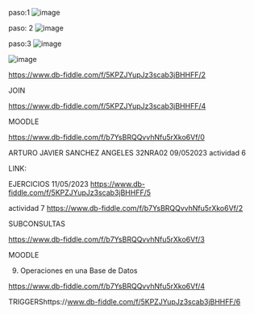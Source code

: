 paso:1
![image](https://user-images.githubusercontent.com/125502848/235226940-aeb8ec54-a15c-49f8-8f2e-d7e5f00bccfe.png)

paso: 2
![image](https://user-images.githubusercontent.com/125502848/235227693-8b7ce1d7-7117-49b9-95f5-320755ae700c.png)


paso:3
![image](https://user-images.githubusercontent.com/125502848/235238064-a64c8b56-0b1d-42d2-b4e1-7c93e29e7b73.png)



![image](https://user-images.githubusercontent.com/125502848/235237594-ec644ac8-6210-4530-bec1-24fcb42b1f48.png)


https://www.db-fiddle.com/f/5KPZJYupJz3scab3jBHHFF/2


JOIN

https://www.db-fiddle.com/f/5KPZJYupJz3scab3jBHHFF/4


MOODLE

https://www.db-fiddle.com/f/b7YsBRQQvvhNfu5rXko6Vf/0

ARTURO JAVIER SANCHEZ ANGELES
32NRA02
09/052023
actividad 6

LINK: 

EJERCICIOS 11/05/2023
https://www.db-fiddle.com/f/5KPZJYupJz3scab3jBHHFF/5


actividad 7
https://www.db-fiddle.com/f/b7YsBRQQvvhNfu5rXko6Vf/2





SUBCONSULTAS

https://www.db-fiddle.com/f/b7YsBRQQvvhNfu5rXko6Vf/3





MOODLE

9. Operaciones en una Base de Datos

https://www.db-fiddle.com/f/b7YsBRQQvvhNfu5rXko6Vf/4



TRIGGERShttps://www.db-fiddle.com/f/5KPZJYupJz3scab3jBHHFF/6

